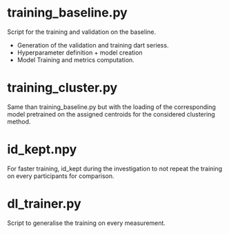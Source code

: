 # training_baseline.py

Script for the training and validation on the baseline.

- Generation of the validation and training dart seriess.
- Hyperparameter definition + model creation
- Model Training and metrics computation.

# training_cluster.py 

Same than training_baseline.py but with the loading of the corresponding model pretrained on the assigned centroids for the considered clustering method.

# id_kept.npy

For faster training, id_kept during the investigation to not repeat the training on every participants for comparison.

# dl_trainer.py

Script to generalise the training on every measurement.